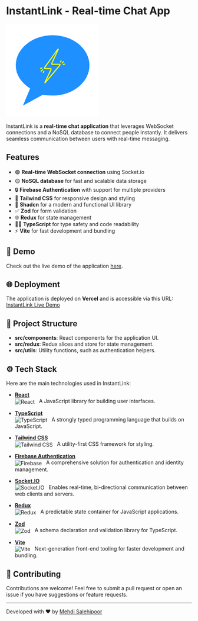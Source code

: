 # InstantLink - Real-time Chat App

![InstantLink Logo](https://github.com/Mehdi-Salehii/InstantLink-Frontend/blob/master/src/assets/logo.png)

InstantLink is a **real-time chat application** that leverages WebSocket connections and a NoSQL database to connect people instantly. It delivers seamless communication between users with real-time messaging.

## Features

- 🟢 **Real-time WebSocket connection** using Socket.io
- 🟡 **NoSQL database** for fast and scalable data storage
- 🔒 **Firebase Authentication** with support for multiple providers
- 🎨 **Tailwind CSS** for responsive design and styling
- 🧩 **Shadcn** for a modern and functional UI library
- ✅ **Zod** for form validation
- 🌐 **Redux** for state management
- 🧑‍💻 **TypeScript** for type safety and code readability
- ⚡ **Vite** for fast development and bundling

## 🚀 Demo

Check out the live demo of the application [here](https://instant-link-project.vercel.app/).



## 🌐 Deployment

The application is deployed on **Vercel** and is accessible via this URL:  
[InstantLink Live Demo](https://instant-link-project.vercel.app/)

## 📁 Project Structure

- **src/components**: React components for the application UI.
- **src/redux**: Redux slices and store for state management.
- **src/utils**: Utility functions, such as authentication helpers.

## ⚙️ Tech Stack

Here are the main technologies used in InstantLink:

- **[React](https://reactjs.org/)**  
   <img src="https://upload.wikimedia.org/wikipedia/commons/a/a7/React-icon.svg" alt="React" width="20" height="20" align="center"/> &nbsp;
   A JavaScript library for building user interfaces.
   
- **[TypeScript](https://www.typescriptlang.org/)**  
   <img src="https://upload.wikimedia.org/wikipedia/commons/4/4c/Typescript_logo_2020.svg" alt="TypeScript" width="20" height="20" align="center"/> &nbsp;
   A strongly typed programming language that builds on JavaScript.

- **[Tailwind CSS](https://tailwindcss.com/)**  
   <img src="https://upload.wikimedia.org/wikipedia/commons/d/d5/Tailwind_CSS_Logo.svg" alt="Tailwind CSS" width="20" height="20" align="center"/> &nbsp;
   A utility-first CSS framework for styling.

- **[Firebase Authentication](https://firebase.google.com/)**  
   <img src="https://www.vectorlogo.zone/logos/firebase/firebase-icon.svg" alt="Firebase" width="20" height="20" align="center"/> &nbsp;
   A comprehensive solution for authentication and identity management.

- **[Socket.IO](https://socket.io/)**  
   <img src="https://upload.wikimedia.org/wikipedia/commons/9/96/Socket-io.svg" alt="Socket.IO" width="20" height="20" align="center"/> &nbsp;
   Enables real-time, bi-directional communication between web clients and servers.

- **[Redux](https://redux.js.org/)**  
   <img src="https://raw.githubusercontent.com/reduxjs/redux/master/logo/logo.png" alt="Redux" width="20" height="20" align="center"/> &nbsp;
   A predictable state container for JavaScript applications.

- **[Zod](https://zod.dev/)**  
   <img src="https://avatars.githubusercontent.com/u/43356389?s=200&v=4" alt="Zod" width="20" height="20" align="center"/> &nbsp;
   A schema declaration and validation library for TypeScript.

- **[Vite](https://vitejs.dev/)**  
   <img src="https://upload.wikimedia.org/wikipedia/commons/f/f1/Vitejs-logo.svg" alt="Vite" width="20" height="20" align="center"/> &nbsp;
   Next-generation front-end tooling for faster development and bundling.

## 👥 Contributing

Contributions are welcome! Feel free to submit a pull request or open an issue if you have suggestions or feature requests.

---

Developed with ❤️ by [Mehdi Salehipoor](https://github.com/Mehdi-Salehii)
